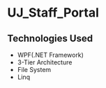 # UJ_Staff_Portal
## Technologies Used

- WPF(.NET Framework)
- 3-Tier Architecture
- File System
- Linq

